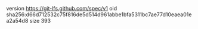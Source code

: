 version https://git-lfs.github.com/spec/v1
oid sha256:d66d712532c75f816de5d514d961abbe1bfa5311bc7ae77d10eaea01ea2a54d8
size 393
